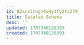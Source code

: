 ```yaml
---
id: 82xnzlrngn6v4y1fy2ts279
title: Datalab Schema
desc: ''
updated: 1707340128393
created: 1707340128393
---
```

